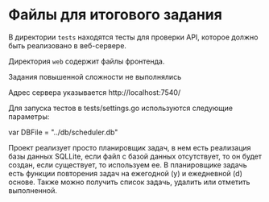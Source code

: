 # Файлы для итогового задания

В директории `tests` находятся тесты для проверки API, которое должно быть реализовано в веб-сервере.

Директория `web` содержит файлы фронтенда.

Задания повышенной сложности не выполнялись

Адрес сервера указывается http://localhost:7540/

Для запуска тестов в tests/settings.go используются следующие параметры:

var DBFile = "../db/scheduler.db"

Проект реализует просто планировщик задач, в нем есть реализация базы данных SQLLite, если файл с базой данных отсутствует, то он будет создан, если существует, то используем ее. В планировщике задачь есть функции повторения задач на ежегодной (y) и ежедневной (d) основе. Также можно получить список задачь, удалить или отметить выполненной.